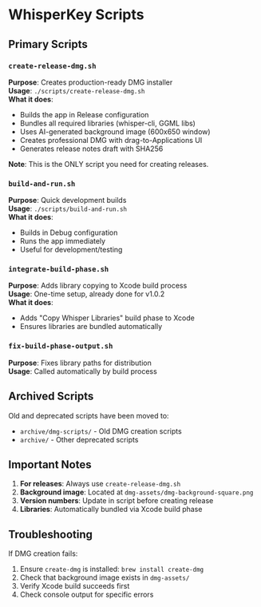 # WhisperKey Scripts

## Primary Scripts

### `create-release-dmg.sh`
**Purpose**: Creates production-ready DMG installer  
**Usage**: `./scripts/create-release-dmg.sh`  
**What it does**:
- Builds the app in Release configuration
- Bundles all required libraries (whisper-cli, GGML libs)
- Uses AI-generated background image (600x650 window)
- Creates professional DMG with drag-to-Applications UI
- Generates release notes draft with SHA256

**Note**: This is the ONLY script you need for creating releases.

### `build-and-run.sh`
**Purpose**: Quick development builds  
**Usage**: `./scripts/build-and-run.sh`  
**What it does**:
- Builds in Debug configuration
- Runs the app immediately
- Useful for development/testing

### `integrate-build-phase.sh`
**Purpose**: Adds library copying to Xcode build process  
**Usage**: One-time setup, already done for v1.0.2  
**What it does**:
- Adds "Copy Whisper Libraries" build phase to Xcode
- Ensures libraries are bundled automatically

### `fix-build-phase-output.sh`
**Purpose**: Fixes library paths for distribution  
**Usage**: Called automatically by build process  

## Archived Scripts

Old and deprecated scripts have been moved to:
- `archive/dmg-scripts/` - Old DMG creation scripts
- `archive/` - Other deprecated scripts

## Important Notes

1. **For releases**: Always use `create-release-dmg.sh`
2. **Background image**: Located at `dmg-assets/dmg-background-square.png`
3. **Version numbers**: Update in script before creating release
4. **Libraries**: Automatically bundled via Xcode build phase

## Troubleshooting

If DMG creation fails:
1. Ensure `create-dmg` is installed: `brew install create-dmg`
2. Check that background image exists in `dmg-assets/`
3. Verify Xcode build succeeds first
4. Check console output for specific errors